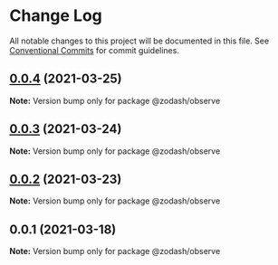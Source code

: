 # Change Log

All notable changes to this project will be documented in this file.
See [Conventional Commits](https://conventionalcommits.org) for commit guidelines.

## [0.0.4](https://github.com/zcorky/zodash/compare/@zodash/observe@0.0.3...@zodash/observe@0.0.4) (2021-03-25)

**Note:** Version bump only for package @zodash/observe





## [0.0.3](https://github.com/zcorky/zodash/compare/@zodash/observe@0.0.2...@zodash/observe@0.0.3) (2021-03-24)

**Note:** Version bump only for package @zodash/observe





## [0.0.2](https://github.com/zcorky/zodash/compare/@zodash/observe@0.0.1...@zodash/observe@0.0.2) (2021-03-23)

**Note:** Version bump only for package @zodash/observe





## 0.0.1 (2021-03-18)

**Note:** Version bump only for package @zodash/observe

